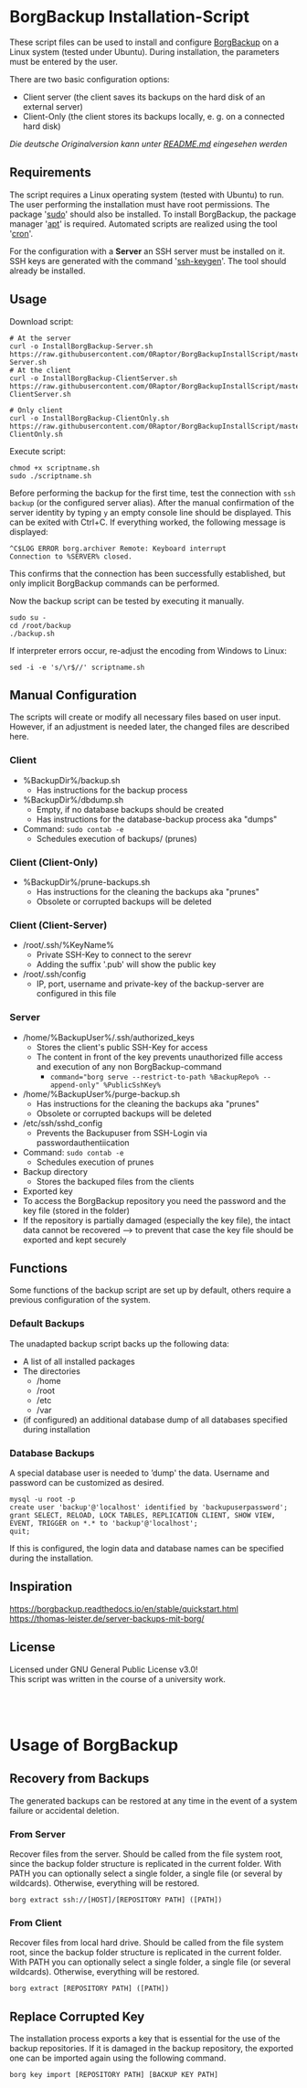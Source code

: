 # BorgBackup Installation-Script
These script files can be used to install and configure [BorgBackup](https://borgbackup.readthedocs.io/en/stable/) on a Linux system (tested under Ubuntu). During installation, the parameters must be entered by the user.

There are two basic configuration options:
- Client server (the client saves its backups on the hard disk of an external server)
- Client-Only (the client stores its backups locally, e. g. on a connected hard disk)

*Die deutsche Originalversion kann unter [README.md](README.md) eingesehen werden*

## Requirements
The script requires a Linux operating system (tested with Ubuntu) to run.
The user performing the installation must have root permissions. The package '[sudo](https://linux.die.net/man/8/sudo)' should also be installed.
To install BorgBackup, the package manager '[apt](https://linux.die.net/man/8/apt)' is required.
Automated scripts are realized using the tool '[cron](https://linux.die.net/man/8/cron)'.

For the configuration with a **Server** an SSH server must be installed on it.
SSH keys are generated with the command '[ssh-keygen](https://linux.die.net/man/1/ssh-keygen)'. The tool should already be installed.

## Usage
Download script: 
```
# At the server
curl -o InstallBorgBackup-Server.sh https://raw.githubusercontent.com/0Raptor/BorgBackupInstallScript/master/Server/InstallBorgBackup-Server.sh
# At the client
curl -o InstallBorgBackup-ClientServer.sh https://raw.githubusercontent.com/0Raptor/BorgBackupInstallScript/master/Client/InstallBorgBackup-ClientServer.sh

# Only client
curl -o InstallBorgBackup-ClientOnly.sh https://raw.githubusercontent.com/0Raptor/BorgBackupInstallScript/master/Client/InstallBorgBackup-ClientOnly.sh
```

Execute script: 
```
chmod +x scriptname.sh
sudo ./scriptname.sh
```

Before performing the backup for the first time, test the connection with `ssh backup` (or the configured server alias). After the manual confirmation of the server identity by typing `y` an empty console line should be displayed. This can be exited with Ctrl+C. If everything worked, the following message is displayed:
```
^C$LOG ERROR borg.archiver Remote: Keyboard interrupt
Connection to %SERVER% closed.
```
This confirms that the connection has been successfully established, but only implicit BorgBackup commands can be performed.

Now the backup script can be tested by executing it manually.
```
sudo su -
cd /root/backup
./backup.sh
```

If interpreter errors occur, re-adjust the encoding from Windows to Linux:
```
sed -i -e 's/\r$//' scriptname.sh
```

## Manual Configuration
The scripts will create or modify all necessary files based on user input. However, if an adjustment is needed later, the changed files are described here.
### Client
- %BackupDir%/backup.sh
	- Has instructions for the backup process
- %BackupDir%/dbdump.sh
	- Empty, if no database backups should be created
	- Has instructions for the database-backup process aka "dumps"
- Command: `sudo contab -e`
	- Schedules execution of backups/ (prunes)

### Client (Client-Only)
- %BackupDir%/prune-backups.sh
	- Has instructions for the cleaning the backups aka "prunes"
	- Obsolete or corrupted backups will be deleted

### Client (Client-Server)
- /root/.ssh/%KeyName%
	- Private SSH-Key to connect to the serevr
	- Adding the suffix '.pub' will show the public key
- /root/.ssh/config
	- IP, port, username and private-key of the backup-server are configured in this file

### Server
- /home/%BackupUser%/.ssh/authorized_keys
	- Stores the client's public SSH-Key for access
	- The content in front of the key prevents unauthorized fille access and execution of any non BorgBackup-command
		- `command="borg serve --restrict-to-path %BackupRepo% --append-only" %PublicSshKey%`
- /home/%BackupUser%/purge-backup.sh
	- Has instructions for the cleaning the backups aka "prunes"
	- Obsolete or corrupted backups will be deleted
- /etc/ssh/sshd_config
	- Prevents the Backupuser from SSH-Login via passwordauthentiication
- Command: `sudo contab -e`
	- Schedules execution of prunes
- Backup directory
	- Stores the backuped files from the clients
- Exported key
- To access the BorgBackup repository you need the password and the key file (stored in the folder)
- If the repository is partially damaged (especially the key file), the intact data cannot be recovered --> to prevent that case the key file should be exported and kept securely

## Functions
Some functions of the backup script are set up by default, others require a previous configuration of the system.

### Default Backups
The unadapted backup script backs up the following data:
- A list of all installed packages
- The directories
	- /home
	- /root
	- /etc
	- /var
- (if configured) an additional database dump of all databases specified during installation

### Database Backups
A special database user is needed to ’dump' the data.
Username and password can be customized as desired.
```
mysql -u root -p
create user 'backup'@'localhost' identified by 'backupuserpassword';
grant SELECT, RELOAD, LOCK TABLES, REPLICATION CLIENT, SHOW VIEW, EVENT, TRIGGER on *.* to 'backup'@'localhost';
quit;
```
If this is configured, the login data and database names can be specified during the installation.

## Inspiration
https://borgbackup.readthedocs.io/en/stable/quickstart.html  
https://thomas-leister.de/server-backups-mit-borg/

## License
Licensed under GNU General Public License v3.0!  
This script was written in the course of a university work.
&nbsp;  
&nbsp;  
&nbsp;  
&nbsp;  
# Usage of BorgBackup
## Recovery from Backups
The generated backups can be restored at any time in the event of a system failure or accidental deletion.

### From Server
Recover files from the server. Should be called from the file system root, since the backup folder structure is replicated in the current folder. With PATH you can optionally select a single folder, a single file (or several by wildcards). Otherwise, everything will be restored.
```
borg extract ssh://[HOST]/[REPOSITORY PATH] ([PATH])
```

### From Client

Recover files from local hard drive. Should be called from the file system root, since the backup folder structure is replicated in the current folder. With PATH you can optionally select a single folder, a single file (or several wildcards). Otherwise, everything will be restored.
```
borg extract [REPOSITORY PATH] ([PATH])
```

## Replace Corrupted Key
The installation process exports a key that is essential for the use of the backup repositories. If it is damaged in the backup repository, the exported one can be imported again using the following command.
```
borg key import [REPOSITORY PATH] [BACKUP KEY PATH]
```
